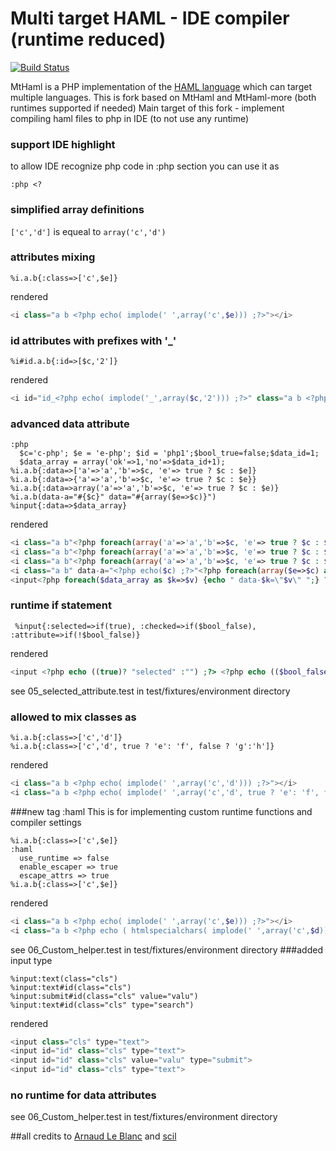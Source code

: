 # Multi target HAML - IDE compiler (runtime reduced) 

[![Build Status](https://travis-ci.org/Zaitsev/MtHamlPHP.svg)](https://travis-ci.org/Zaitsev/MtHamlPHP)

MtHaml is a PHP implementation of the [HAML language](http://haml.info/) which can target multiple languages.
This is fork based on MtHaml and MtHaml-more (both runtimes supported if needed)
Main target of this fork - implement compiling haml files to php in IDE (to not use any runtime)

### support IDE highlight
to allow IDE recognize php code in :php section you can use it as
```
:php <?
```
### simplified array definitions 
`['c','d']` is equeal to `array('c','d')`
### attributes mixing
```haml
%i.a.b{:class=>['c',$e]}
```
rendered
```php
<i class="a b <?php echo( implode(' ',array('c',$e))) ;?>"></i>
```
### id attributes with prefixes with '_'
```haml
%i#id.a.b{:id=>[$c,'2']}
```
rendered
```php
<i id="id_<?php echo( implode('_',array($c,'2'))) ;?>" class="a b <?php echo( implode(' ',array($c,'d'))) ;?>"></i>
```
### advanced data attribute
```haml
:php
  $c='c-php'; $e = 'e-php'; $id = 'php1';$bool_true=false;$data_id=1;
  $data_array = array('ok'=>1,'no'=>$data_id+1);
%i.a.b{:data=>['a'=>'a','b'=>$c, 'e'=> true ? $c : $e]}
%i.a.b{:data=>{'a'=>'a','b'=>$c, 'e'=> true ? $c : $e}}
%i.a.b{:data=>array('a'=>'a','b'=>$c, 'e'=> true ? $c : $e)}
%i.a.b(data-a="#{$c}" data="#{array($e=>$c)}")
%input{:data=>$data_array}  
```
rendered
```php
<i class="a b"<?php foreach(array('a'=>'a','b'=>$c, 'e'=> true ? $c : $e) as $k=>$v) {echo " data-$k=\"$v\" ";} ?>></i>
<i class="a b"<?php foreach(array('a'=>'a','b'=>$c, 'e'=> true ? $c : $e) as $k=>$v) {echo " data-$k=\"$v\" ";} ?>></i>
<i class="a b"<?php foreach(array('a'=>'a','b'=>$c, 'e'=> true ? $c : $e) as $k=>$v) {echo " data-$k=\"$v\" ";} ?>></i>
<i class="a b" data-a="<?php echo($c) ;?>"<?php foreach(array($e=>$c) as $k=>$v) {echo " data-$k=\"$v\" ";} ?>></i>
<input<?php foreach($data_array as $k=>$v) {echo " data-$k=\"$v\" ";} ?>>
```
### runtime if statement
```haml
 %input{:selected=>if(true), :checked=>if($bool_false), :attribute=>if(!$bool_false)}
```
rendered
```php
<input <?php echo ((true)? "selected" :"") ;?> <?php echo (($bool_false)? "checked" :"") ;?> <?php echo ((!$bool_false)? "attribute" :"") ;?>>
```
 see 05_selected_attribute.test in test/fixtures/environment directory
 
### allowed to mix classes as 
```haml
%i.a.b{:class=>['c','d']}
%i.a.b{:class=>['c','d', true ? 'e': 'f', false ? 'g':'h']}
```
rendered
```php
<i class="a b <?php echo( implode(' ',array('c','d'))) ;?>"></i>
<i class="a b <?php echo( implode(' ',array('c','d', true ? 'e': 'f', false ? 'g':'h'))) ;?>"></i>
```

###new tag :haml 
This is for implementing custom runtime functions and compiler settings
```haml
%i.a.b{:class=>['c',$e]}
:haml
  use_runtime => false
  enable_escaper => true
  escape_attrs => true
%i.a.b{:class=>['c',$e]}
```
rendered
```php
<i class="a b <?php echo( implode(' ',array('c',$e))) ;?>"></i>
<i class="a b <?php echo ( htmlspecialchars( implode(' ',array('c',$d)),ENT_QUOTES,"UTF-8")) ;?>"></i>
```




see 06_Custom_helper.test in test/fixtures/environment directory
###added input type
```haml
%input:text(class="cls")
%input:text#id(class="cls")
%input:submit#id(class="cls" value="valu")
%input:text#id(class="cls" type="search")
```
rendered
```php
<input class="cls" type="text">
<input id="id" class="cls" type="text">
<input id="id" class="cls" value="valu" type="submit">
<input id="id" class="cls" type="text">
```
### no runtime for data attributes
see 06_Custom_helper.test in test/fixtures/environment directory

##all credits to [Arnaud Le Blanc](https://github.com/arnaud-lb/MtHaml) and [scil](https://github.com/scil/MtHamlMore)
